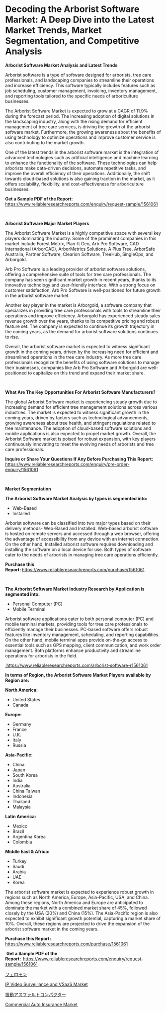 <p><h1>Decoding the Arborist Software Market: A Deep Dive into the Latest Market Trends, Market Segmentation, and Competitive Analysis</h1></p><p><strong>Arborist Software Market Analysis and Latest Trends</strong></p>
<p><p>Arborist software is a type of software designed for arborists, tree care professionals, and landscaping companies to streamline their operations and increase efficiency. This software typically includes features such as job scheduling, customer management, invoicing, inventory management, and reporting tools tailored to the specific needs of arboriculture businesses.</p><p>The Arborist Software Market is expected to grow at a CAGR of 11.9% during the forecast period. The increasing adoption of digital solutions in the landscaping industry, along with the rising demand for efficient management of tree care services, is driving the growth of the arborist software market. Furthermore, the growing awareness about the benefits of using technology to optimize operations and improve customer service is also contributing to the market growth.</p><p>One of the latest trends in the arborist software market is the integration of advanced technologies such as artificial intelligence and machine learning to enhance the functionality of the software. These technologies can help arborists make data-driven decisions, automate repetitive tasks, and improve the overall efficiency of their operations. Additionally, the shift towards cloud-based solutions is also gaining traction in the market, as it offers scalability, flexibility, and cost-effectiveness for arboriculture businesses.</p></p>
<p><strong>Get a Sample PDF of the Report:&nbsp;</strong> <a href="https://www.reliableresearchreports.com/enquiry/request-sample/1561061">https://www.reliableresearchreports.com/enquiry/request-sample/1561061</a></p>
<p>&nbsp;</p>
<p><strong>Arborist Software Major Market Players</strong></p>
<p><p>The Arborist Software Market is a highly competitive space with several key players dominating the industry. Some of the prominent companies in this market include Forest Metrix, Plan-It Geo, Arb Pro Software, CAD International (ArborCAD), ArborMetrics Solutions, A Plus Tree, ArborSafe Australia, Partner Software, Clearion Software, TreeHub, SingleOps, and Arborgold.</p><p>Arb Pro Software is a leading provider of arborist software solutions, offering a comprehensive suite of tools for tree care professionals. The company has seen significant market growth in recent years, thanks to its innovative technology and user-friendly interface. With a strong focus on customer satisfaction, Arb Pro Software is well-positioned for future growth in the arborist software market.</p><p>Another key player in the market is Arborgold, a software company that specializes in providing tree care professionals with tools to streamline their operations and improve efficiency. Arborgold has experienced steady sales revenue growth over the years, thanks to its competitive pricing and robust feature set. The company is expected to continue its growth trajectory in the coming years, as the demand for arborist software solutions continues to rise.</p><p>Overall, the arborist software market is expected to witness significant growth in the coming years, driven by the increasing need for efficient and streamlined operations in the tree care industry. As more tree care professionals recognize the benefits of using software solutions to manage their businesses, companies like Arb Pro Software and Arborgold are well-positioned to capitalize on this trend and expand their market share.</p></p>
<p>&nbsp;</p>
<p><strong>What Are The Key Opportunities For Arborist Software Manufacturers?</strong></p>
<p><p>The global Arborist Software market is experiencing steady growth due to increasing demand for efficient tree management solutions across various industries. The market is expected to witness significant growth in the coming years, driven by factors such as technological advancements, growing awareness about tree health, and stringent regulations related to tree maintenance. The adoption of cloud-based software solutions and mobile applications is also expected to propel market growth. Overall, the Arborist Software market is poised for robust expansion, with key players continuously innovating to meet the evolving needs of arborists and tree care professionals.</p></p>
<p><strong>Inquire or Share Your Questions If Any Before Purchasing This Report:</strong> <a href="https://www.reliableresearchreports.com/enquiry/pre-order-enquiry/1561061">https://www.reliableresearchreports.com/enquiry/pre-order-enquiry/1561061</a></p>
<p>&nbsp;</p>
<p><strong>Market Segmentation</strong></p>
<p><strong>The Arborist Software Market Analysis by types is segmented into:</strong></p>
<p><ul><li>Web-Based</li><li>Installed</li></ul></p>
<p><p>Arborist software can be classified into two major types based on their delivery methods- Web-Based and Installed. Web-based arborist software is hosted on remote servers and accessed through a web browser, offering the advantage of accessibility from any device with an internet connection. On the other hand, Installed arborist software requires downloading and installing the software on a local device for use. Both types of software cater to the needs of arborists in managing tree care operations efficiently.</p></p>
<p><strong>Purchase this Report:&nbsp;</strong><a href="https://www.reliableresearchreports.com/purchase/1561061">https://www.reliableresearchreports.com/purchase/1561061</a></p>
<p>&nbsp;</p>
<p><strong>The Arborist Software Market Industry Research by Application is segmented into:</strong></p>
<p><ul><li>Personal Computer (PC)</li><li>Mobile Terminal</li></ul></p>
<p><p>Arborist software applications cater to both personal computer (PC) and mobile terminal markets, providing tools for tree care professionals to efficiently manage their businesses. PC-based software offers robust features like inventory management, scheduling, and reporting capabilities. On the other hand, mobile terminal apps provide on-the-go access to essential tools such as GPS mapping, client communication, and work order management. Both platforms enhance productivity and streamline operations for arborists in the field.</p></p>
<p><a href="https://www.reliableresearchreports.com/arborist-software-r1561061">&nbsp;https://www.reliableresearchreports.com/arborist-software-r1561061</a></p>
<p><strong>In terms of Region, the Arborist Software Market Players available by Region are:</strong></p>
<p>
    <p> <strong> North America: </strong>
        <ul>
            <li>United States</li>
            <li>Canada</li>
        </ul>
        </p> 
    <p> <strong> Europe: </strong>
        <ul>
            <li>Germany</li>
            <li>France</li>
            <li>U.K.</li>
            <li>Italy</li>
            <li>Russia</li>
        </ul>
        </p> 
    <p> <strong> Asia-Pacific: </strong>
        <ul>
            <li>China</li>
            <li>Japan</li>
            <li>South Korea</li>
            <li>India</li>
            <li>Australia</li>
            <li>China Taiwan</li>
            <li>Indonesia</li>
            <li>Thailand</li>
            <li>Malaysia</li>
        </ul>
        </p> 
    <p> <strong> Latin America: </strong>
        <ul>
            <li>Mexico</li>
            <li>Brazil</li>
            <li>Argentina Korea</li>
            <li>Colombia</li>
        </ul>
        </p> 
    <p> <strong> Middle East & Africa: </strong>
        <ul>
            <li>Turkey</li>
            <li>Saudi</li>
            <li>Arabia</li>
            <li>UAE</li>
            <li>Korea</li>
        </ul>
    </p>
    </p>
<p><p>The arborist software market is expected to experience robust growth in regions such as North America, Europe, Asia-Pacific, USA, and China. Among these regions, North America and Europe are anticipated to dominate the market with a combined market share of 45%, followed closely by the USA (20%) and China (15%). The Asia-Pacific region is also expected to exhibit significant growth potential, capturing a market share of 10%. Overall, these regions are projected to drive the expansion of the arborist software market in the coming years.</p></p>
<p><strong>Purchase this Report: </strong><a href="https://www.reliableresearchreports.com/purchase/1561061">https://www.reliableresearchreports.com/purchase/1561061</a></p>
<p>&nbsp;<strong>Get a Sample PDF of the Report:&nbsp;&nbsp;</strong><a href="https://www.reliableresearchreports.com/enquiry/request-sample/1561061">https://www.reliableresearchreports.com/enquiry/request-sample/1561061</a></p>
<p><strong></strong></p>
<p><p><a href="https://github.com/alyle7648/Market-Research-Report-List-1/blob/main/463744559669.md">フェロモン</a></p><p><a href="https://github.com/lorenzaSchmeler/Market-Research-Report-List-1/blob/main/ip-video-surveillance-and-vsaas-market.md">IP Video Surveillance and VSaaS Market</a></p><p><a href="https://github.com/leigh4852023/Market-Research-Report-List-1/blob/main/717950659670.md">振動アスファルトコンパクター</a></p><p><a href="https://github.com/ruddyyedelwadw/Market-Research-Report-List-2/blob/main/commercial-auto-insurance-market.md">Commercial Auto Insurance Market</a></p></p>